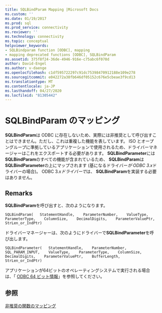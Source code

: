 ```yaml
---
title: SQLBindParam Mapping |Microsoft Docs
ms.custom: ''
ms.date: 01/19/2017
ms.prod: sql
ms.prod_service: connectivity
ms.reviewer: ''
ms.technology: connectivity
ms.topic: conceptual
helpviewer_keywords:
- SQLBindparam function [ODBC], mapping
- mapping deprecated functions [ODBC], SQLBindParam
ms.assetid: 375f8f24-36de-4946-916e-c75abc6f070d
author: David-Engel
ms.author: v-daenge
ms.openlocfilehash: c1df595722297c91dc75398470912188e109e278
ms.sourcegitcommit: e042272a38fb646df05152c676e5cbeae3f9cd13
ms.translationtype: MT
ms.contentlocale: ja-JP
ms.lasthandoff: 04/27/2020
ms.locfileid: "81305442"
---
```

# <a name="sqlbindparam-mapping"></a>SQLBindParam のマッピング
**SQLBindParam**は ODBC に存在しないため、実際には非推奨として呼び出すことはできません。ただし、これは重複した機能を表しています。 ISO とオープングループに準拠しているアプリケーションで使用されるため、ドライバーマネージャーはこれをエクスポートする必要があります。 **SQLBindParameter**には**SQLBindParam**のすべての機能が含まれているため、 **SQLBindParam**は**SQLBindParameter**の上にマップされます (基になるドライバー*が ODBC 3.x*ドライバーの場合)。 ODBC 3.x*ドライバーで*は、 **SQLBindParam**を実装する必要はありません。  
  
## <a name="remarks"></a>Remarks  
 **SQLBindParam**を呼び出すと、次のようになります。  
  
```  
SQLBindParam(   StatementHandle,    ParameterNumber,    ValueType,    ParameterType,    ColumnSize,    DecimalDigits,    ParameterValuePtr,    StrLen_or_IndPtr)  
```  
  
 ドライバーマネージャーは、次のようにドライバーで**SQLBindParameter**を呼び出します。  
  
```  
SQLBindParameter(   StatementHandle,    ParameterNumber,    SQL_PARAM_INPUT,    ValueType,    ParameterType,    ColumnSize,    DecimalDigits,    ParameterValuePtr,    BufferLength,    StrLen_or_IndPtr)  
```  
  
 アプリケーションが64ビットのオペレーティングシステムで実行される場合は、「 [ODBC 64 ビット情報](../../../odbc/reference/odbc-64-bit-information.md)」を参照してください。  
  
## <a name="see-also"></a>参照  
 [非推奨の関数のマッピング](../../../odbc/reference/appendixes/mapping-deprecated-functions.md)
